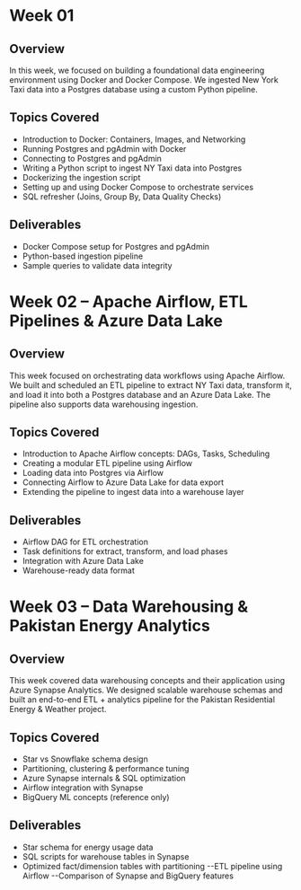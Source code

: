 # Week 01 

## Overview
In this week, we focused on building a foundational data engineering environment using Docker and Docker Compose. We ingested New York Taxi data into a Postgres database using a custom Python pipeline.

## Topics Covered
- Introduction to Docker: Containers, Images, and Networking
- Running Postgres and pgAdmin with Docker
- Connecting to Postgres and pgAdmin
- Writing a Python script to ingest NY Taxi data into Postgres
- Dockerizing the ingestion script
- Setting up and using Docker Compose to orchestrate services
- SQL refresher (Joins, Group By, Data Quality Checks)

## Deliverables
- Docker Compose setup for Postgres and pgAdmin
- Python-based ingestion pipeline
- Sample queries to validate data integrity


# Week 02 – Apache Airflow, ETL Pipelines & Azure Data Lake

## Overview
This week focused on orchestrating data workflows using Apache Airflow. We built and scheduled an ETL pipeline to extract NY Taxi data, transform it, and load it into both a Postgres database and an Azure Data Lake. The pipeline also supports data warehousing ingestion.

## Topics Covered
- Introduction to Apache Airflow concepts: DAGs, Tasks, Scheduling
- Creating a modular ETL pipeline using Airflow
- Loading data into Postgres via Airflow
- Connecting Airflow to Azure Data Lake for data export
- Extending the pipeline to ingest data into a warehouse layer

## Deliverables
- Airflow DAG for ETL orchestration
- Task definitions for extract, transform, and load phases
- Integration with Azure Data Lake
- Warehouse-ready data format


# Week 03 – Data Warehousing & Pakistan Energy Analytics

## Overview
This week covered data warehousing concepts and their application using Azure Synapse Analytics. We designed scalable warehouse schemas and built an end-to-end ETL + analytics pipeline for the Pakistan Residential Energy & Weather project.

## Topics Covered
- Star vs Snowflake schema design
- Partitioning, clustering & performance tuning
- Azure Synapse internals & SQL optimization
- Airflow integration with Synapse
- BigQuery ML concepts (reference only)

## Deliverables
- Star schema for energy usage data
- SQL scripts for warehouse tables in Synapse
- Optimized fact/dimension tables with partitioning
--ETL pipeline using Airflow
--Comparison of Synapse and BigQuery features
